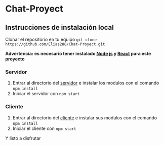 # Chat-Proyect

## Instrucciones de instalación local
Clonar el repositorio en tu equipo ``` git clone https://github.com/Elias288/Chat-Proyect.git ```

**Advertencia: es necesario tener instalado [Node js](https://nodejs.org/es/) y [React](https://es.reactjs.org/) para este proyecto**

### Servidor
1. Entrar al directorio del [servidor](Server/) e instalar los modulos con el comando ``` npm install ```
2. Iniciar el servidor con ``` npm start ```

### Cliente
1. Entrar al directorio del [cliente](cliente/) e instalar sus modulos con el comando ``` npm install ```
2. Iniciar el cliente con ``` npm start ```


Y listo a disfrutar
